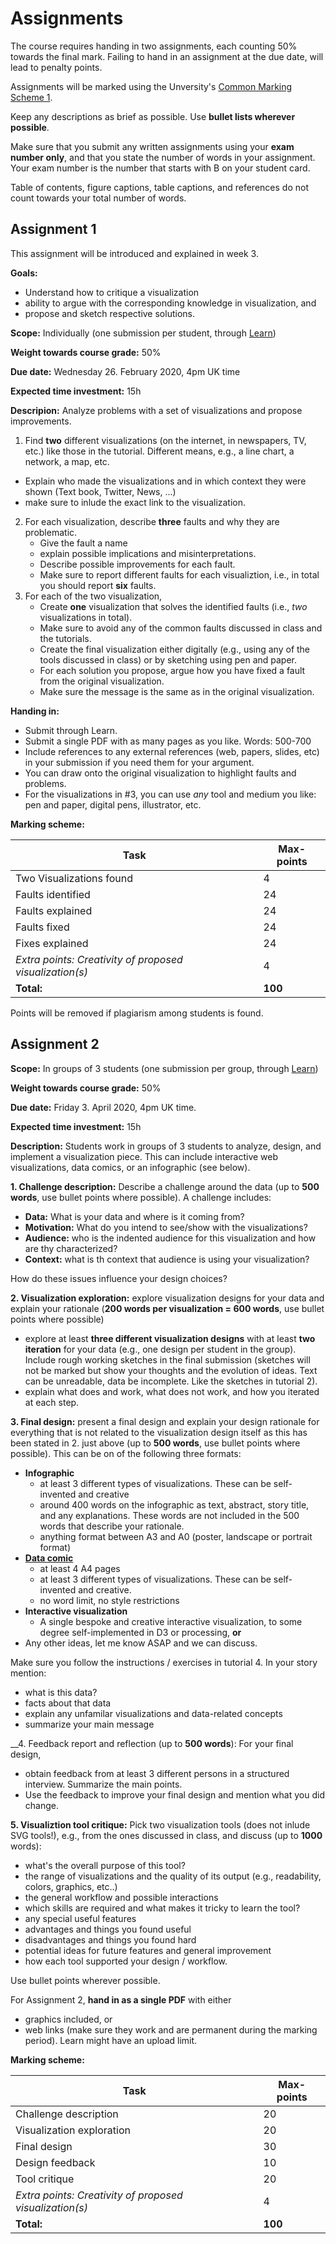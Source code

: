 # Assignments

The course requires handing in two assignments, each counting 50% towards the final mark. Failing to hand in an assignment at the due date, will lead to penalty points. 

Assignments will be marked using the Unversity's [Common Marking Scheme 1](https://www.ed.ac.uk/timetabling-examinations/exams/regulations/common-marking-scheme).

Keep any descriptions as brief as possible. Use __bullet lists wherever possible__. 

Make sure that you submit any written assignments using your __exam number only__, and that you state the number of words in your assignment. Your exam number is the number that starts with B on your student card. 

Table of contents, figure captions, table captions, and references do not count towards your total number of words. 

## Assignment 1

This assignment will be introduced and explained in week 3.

__Goals:__ 
* Understand how to critique a visualization
* ability to argue with the corresponding knowledge in visualization, and
* propose and sketch respective solutions.

__Scope:__ Individually (one submission per student, through [Learn](https://www.learn.ed.ac.uk))

__Weight towards course grade:__ 50%

__Due date:__ Wednesday 26. February 2020, 4pm UK time

__Expected time investment:__ 15h

__Descripion:__ 
Analyze problems with a set of visualizations and propose improvements. 

1. Find __two__ different visualizations (on the internet, in newspapers, TV, etc.) like those in the tutorial. Different means, e.g., a line chart, a network, a map, etc. 
  * Explain who made the visualizations and in which context they were shown (Text book, Twitter, News, ...) 
  * make sure to inlude the exact link to the visualization.
2. For each visualization, describe __three__ faults and why they are problematic. 
   * Give the fault a name 
   * explain possible implications and misinterpretations. 
   * Describe possible improvements for each fault. 
   * Make sure to report different faults for each visualiztion, i.e., in total you should report __six__ faults. 
3. For each of the two visualization, 
   * Create __one__ visualization that solves the identified faults (i.e., _two_ visualizations in total). 
   * Make sure to avoid any of the common faults discussed in class and the tutorials.
   * Create the final visualization either digitally (e.g., using any of the tools discussed in class) or by sketching using pen and paper.
   * For each solution you propose, argue how you have fixed a fault from the original visualization.
   * Make sure the message is the same as in the original visualization.
   

__Handing in:__ 
* Submit through Learn.
* Submit a single PDF with as many pages as you like. Words: 500-700
* Include references to any external references (web, papers, slides, etc) in your submission if you need them for your argument.
* You can draw onto the original visualization to highlight faults and problems.
* For the visualizations in #3, you can use _any_ tool and medium you like: pen and paper, digital pens, illustrator, etc. 

__Marking scheme:__

| Task | Max-points |  
| --- | --- | 
| Two Visualizations found | 4 |
| Faults identified | 24 |
| Faults explained | 24 |
| Faults fixed | 24 |
| Fixes explained | 24 |
| _Extra points: Creativity of proposed visualization(s)_ | 4 |
| __Total:__ | __100__ |

Points will be removed if plagiarism among students is found. 


## Assignment 2

__Scope:__ In groups of 3 students (one submission per group, through [Learn](https://www.learn.ed.ac.uk))

__Weight towards course grade:__ 50%

__Due date:__ Friday 3. April 2020, 4pm UK time.

__Expected time investment:__ 15h

__Description:__ Students work in groups of 3 students to analyze, design, and implement a visualization piece. This can include interactive web visualizations, data comics, or an infographic (see below). 

__1. Challenge description:__ Describe a challenge around the data (up to __500 words__, use bullet points where possible). A challenge includes: 
- __Data:__ What is your data and where is it coming from?
- __Motivation:__ What do you intend to see/show with the visualizations?
- __Audience:__ who is the indented audience for this visualization and how are thy characterized? 
- __Context:__ what is th context that audience is using your visualization? 

How do these issues influence your design choices?

__2. Visualization exploration:__ explore visualization designs for your data and explain your rationale (__200 words per visualization = 600 words__, use bullet points where possible)
- explore at least __three different visualization designs__ with at least __two iteration__ for your data (e.g., one design per student in the group). Include rough working sketches in the final submission (sketches will not be marked but show your thoughts and the evolution of ideas. Text can be unreadable, data be incomplete. Like the sketches in tutorial 2). 
- explain what does and work, what does not work, and how you iterated at each step. 

__3. Final design:__ present a final design and explain your design rationale for everything that is not related to the visualization design itself as this has been stated in 2. just above (up to __500 words__, use bullet points where possible). This can be on of the following three formats: 
* __Infographic__
  * at least 3 different types of visualizations. These can be self-invented and creative
  * around 400 words on the infographic as text, abstract, story title, and any explanations. These words are not included in the 500 words that describe your rationale.
  * anything format between A3 and A0 (poster, landscape or portrait format)  
* __[Data comic](http://datacomics.net)__
  * at least 4 A4 pages 
  * at least 3 different types of visualizations. These can be self-invented and creative.
  * no word limit, no style restrictions
* __Interactive visualization__ 
  * A single  bespoke and creative interactive visualization, to some degree self-implemented in D3 or processing, __or__ 
* Any other ideas, let me know ASAP and we can discuss.  

Make sure you follow the instructions / exercises in tutorial 4. In your story mention: 
* what is this data? 
* facts about that data
* explain any unfamilar visualizations and data-related concepts
* summarize your main message

__4. Feedback report and reflection (up to __500 words__): For your final design, 
* obtain feedback from at least 3 different persons in a structured interview. Summarize the main points.
* Use the feedback to improve your final design and mention what you did change.

__5. Visualiztion tool critique:__ Pick two visualization tools (does not inlude SVG tools!), e.g., from the ones discussed in class, and discuss (up to __1000__ words):
* what's the overall purpose of this tool?
* the range of visualizations and the quality of its output (e.g., readability, colors, graphics, etc..)
* the general workflow and possible interactions
* which skills are required and what makes it tricky to learn the tool?
* any special useful features
* advantages and things you found useful
* disadvantages and things you found hard
* potential ideas for future features and general improvement 
* how each tool supported your design / workflow.

Use bullet points wherever possible. 

For Assignment 2, __hand in as a single PDF__ with either
* graphics included, or 
* web links (make sure they work and are permanent during the marking period). Learn might have an upload limit.


	
__Marking scheme:__

| Task | Max-points |  
| --- | --- | 
| Challenge description	| 20 |
| Visualization exploration | 20 |
| Final design | 30 |
| Design feedback | 10 |
| Tool critique | 20 |
| _Extra points: Creativity of proposed visualization(s)_ | 4 |
| __Total:__ | __100__ |

	
